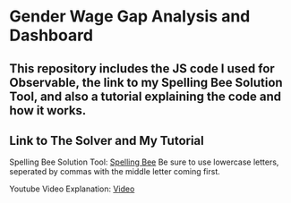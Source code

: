 # Gender Wage Gap Analysis and Dashboard

This repository includes the JS code I used for Observable, the link to my Spelling Bee Solution Tool, and also a tutorial explaining the code and how it works.
---

## Link to The Solver and My Tutorial
Spelling Bee Solution Tool: [Spelling Bee](https://307421ae.jacehiga.pages.dev/)
Be sure to use lowercase letters, seperated by commas with the middle letter coming first.

Youtube Video Explanation: [Video](https://youtu.be/CkrZXnwQGi8)
